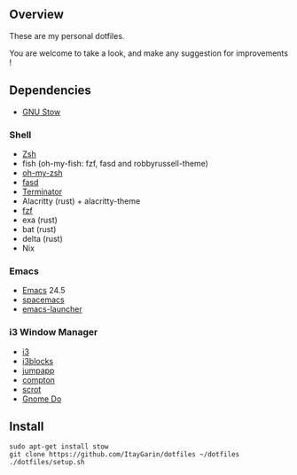 ## Overview
These are my personal dotfiles.

You are welcome to take a look,
and make any suggestion for improvements !

## Dependencies

- [GNU Stow](https://www.gnu.org/software/stow/)

### Shell
- [Zsh](http://www.zsh.org/)
- fish (oh-my-fish: fzf, fasd and robbyrussell-theme)
- [oh-my-zsh](https://github.com/robbyrussell/oh-my-zsh)
- [fasd](https://github.com/clvv/fasd)
- [Terminator](https://wiki.archlinux.org/index.php/Terminator)
- Alacritty (rust) + alacritty-theme
- [fzf](https://github.com/junegunn/fzf)
- exa (rust)
- bat (rust)
- delta (rust)
- Nix

### Emacs
- [Emacs](https://www.gnu.org/software/emacs/) 24.5
- [spacemacs](https://github.com/syl20bnr/spacemacs)
- [emacs-launcher](https://github.com/ItayGarin/emacs-launcher)

### i3 Window Manager
- [i3](https://i3wm.org/)
- [i3blocks](https://github.com/vivien/i3blocks)
- [jumpapp](https://github.com/mkropat/jumpapp)
- [compton](https://github.com/chjj/compton)
- [scrot](https://github.com/dreamer/scrot)
- [Gnome Do](http://do.cooperteam.net/)

## Install

```shell
sudo apt-get install stow
git clone https://github.com/ItayGarin/dotfiles ~/dotfiles
./dotfiles/setup.sh
```
